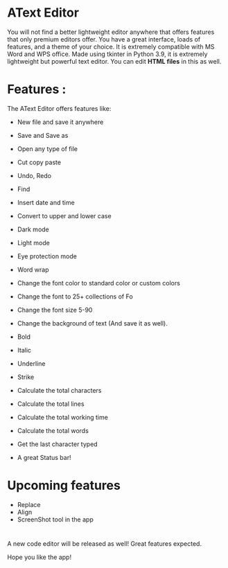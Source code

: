 # AText Editor

You will not find a better lightweight editor anywhere that offers features that only premium editors offer. You have a great interface, 
loads of features, and a theme of your choice. It is extremely compatible with MS Word and  WPS office. Made using tkinter in Python 3.9,
it is extremely lightweight but powerful text editor. You can edit **HTML files** in this as well.

# Features :

The AText Editor offers features like:

- New file and save it anywhere
- Save and Save as
- Open any type of file

- Cut copy paste
- Undo, Redo
- Find
- Insert date and time
- Convert to upper and lower case

- Dark mode
- Light mode
- Eye protection mode
- Word wrap

- Change the font color to standard color or custom colors
- Change the font to 25+ collections of Fo
- Change the font size 5-90
- Change the background of text (And save it as well). 

- Bold
- Italic
- Underline
- Strike

- Calculate the total characters
- Calculate the total lines
- Calculate the total working time
- Calculate the total words
- Get the last character typed

- A great Status bar!

# Upcoming features
- Replace
- Align
- ScreenShot tool in the app

# 

A new code editor will be released as well! Great features expected.

Hope you like the app!


